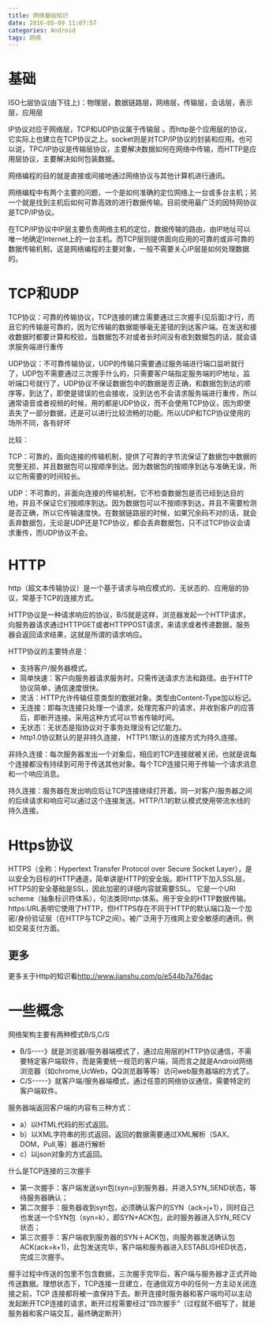 ```yaml
---
title: 网络基础知识
date: 2016-05-09 11:07:57
categories: Android 
tags: 网络
---
```


  
# 基础

ISO七层协议(由下往上)：物理层，数据链路层，网络层，传输层，会话层，表示层，应用层

<!--more-->

IP协议对应于网络层，TCP和UDP协议属于传输层 。而http是个应用层的协议，它实际上也建立在TCP协议之上。socket则是对TCP/IP协议的封装和应用。也可以说，TPC/IP协议是传输层协议，主要解决数据如何在网络中传输，而HTTP是应用层协议，主要解决如何包装数据。

网络编程的目的就是直接或间接地通过网络协议与其他计算机进行通讯。

网络编程中有两个主要的问题，一个是如何准确的定位网络上一台或多台主机；另一个就是找到主机后如何可靠高效的进行数据传输。目前使用最广泛的因特网协议是TCP/IP协议。

在TCP/IP协议中IP层主要负责网络主机的定位，数据传输的路由，由IP地址可以唯一地确定Internet上的一台主机。而TCP层则提供面向应用的可靠的或非可靠的数据传输机制，这是网络编程的主要对象，一般不需要关心IP层是如何处理数据的。


# TCP和UDP

TCP协议：可靠的传输协议，TCP连接的建立需要通过三次握手(见后面)才行，而且它的传输是可靠的，因为它传输的数据能够毫无差错的到达客户端。在发送和接收数据时都要计算和校验，当数据包不对或者长时间没有收到数据包的话，就会请求服务端进行重传

UDP协议：不可靠传输协议，UDP的传输只需要通过服务端进行端口监听就行了，UDP包不需要通过三次握手什么的，只需要客户端指定服务端的IP地址，监听端口号就行了，UDP协议不保证数据包中的数据是否正确，和数据包到达的顺序等，到达了，即使是错误的也会接收，没到达也不会请求服务端进行重传，所以通常语音或者视频的时候，用的都是UDP协议，而不会使用TCP协议，因为即使丢失了一部分数据，还是可以进行比较流畅的功能。所以UDP和TCP协议使用的场所不同，各有好坏

比较：

TCP：可靠的，面向连接的传输机制，提供了可靠的字节流保证了数据包中数据的完整无损，并且数据包可以按顺序到达。因为数据包的按顺序到达与准确无误，所以它所需要的时间较长。

UDP：不可靠的，非面向连接的传输机制，它不检查数据包是否已经到达目的地，并且不保证它们按顺序到达。因为数据包可以不按顺序到达，并且不需要检测是否正确，所以它传输速度快。在数据链路层的时候，如果冗余码不对的话，就会丢弃数据包，无论是UDP还是TCP协议，都会丢弃数据包，只不过TCP协议会请求重传，而UDP协议不会。


# HTTP
http（超文本传输协议）是一个基于请求与响应模式的、无状态的、应用层的协议，常基于TCP的连接方式。  

HTTP协议是一种请求响应的协议，B/S就是这样，浏览器发起一个HTTP请求，向服务器请求通过HTTPGET或者HTTPPOST请求，来请求或者传递数据，服务器会返回请求结果，这就是所谓的请求响应。  

HTTP协议的主要特点是：

- 支持客户/服务器模式。
- 简单快速：客户向服务器请求服务时，只需传送请求方法和路径。由于HTTP协议简单，通信速度很快。
- 灵活：HTTP允许传输任意类型的数据对象。类型由Content-Type加以标记。
- 无连接：即每次连接只处理一个请求，处理完客户的请求，并收到客户的应答后，即断开连接。采用这种方式可以节省传输时间。
- 无状态：无状态是指协议对于事务处理没有记忆能力。 
- http1.0协议默认的是非持久连接， HTTP1.1默认的连接方式为持久连接。

非持久连接：每次服务器发出一个对象后，相应的TCP连接就被关闭，也就是说每个连接都没有持续到可用于传送其他对象。每个TCP连接只用于传输一个请求消息和一个响应消息。

持久连接：服务器在发出响应后让TCP连接继续打开着。同一对客户/服务器之间的后续请求和响应可以通过这个连接发送。HTTP/1.1的默认模式使用带流水线的持久连接。


# Https协议

HTTPS（全称：Hypertext Transfer Protocol over Secure Socket Layer），是以安全为目标的HTTP通道，简单讲是HTTP的安全版。即HTTP下加入SSL层，HTTPS的安全基础是SSL，因此加密的详细内容就需要SSL。 它是一个URI scheme（抽象标识符体系），句法类同http:体系。用于安全的HTTP数据传输。https:URL表明它使用了HTTP，但HTTPS存在不同于HTTP的默认端口及一个加密/身份验证层（在HTTP与TCP之间）。被广泛用于万维网上安全敏感的通讯，例如交易支付方面。


## 更多

更多关于Http的知识看<http://www.jianshu.com/p/e544b7a76dac>

# 一些概念

网络架构主要有两种模式B/S,C/S 

- B/S----》就是浏览器/服务器端模式了，通过应用层的HTTP协议通信，不需要特定客户端软件，而是需要统一规范的客户端，简而言之就是Android网络浏览器（如chrome,UcWeb，QQ浏览器等等）访问web服务器端的方式了。
- C/S-----》就客户端/服务器端模式，通过任意的网络协议通信，需要特定的客户端软件。
 

服务器端返回客户端的内容有三种方式：

- a）以HTML代码的形式返回。
- b）以XML字符串的形式返回，返回的数据需要通过XML解析（SAX、DOM，Pull,等）器进行解析
- c）以json对象的方式返回。

什么是TCP连接的三次握手

- 第一次握手：客户端发送syn包(syn=j)到服务器，并进入SYN_SEND状态，等待服务器确认；
- 第二次握手：服务器收到syn包，必须确认客户的SYN（ack=j+1），同时自己也发送一个SYN包（syn=k），即SYN+ACK包，此时服务器进入SYN_RECV状态；
- 第三次握手：客户端收到服务器的SYN＋ACK包，向服务器发送确认包ACK(ack=k+1)，此包发送完毕，客户端和服务器进入ESTABLISHED状态，完成三次握手。


握手过程中传送的包里不包含数据，三次握手完毕后，客户端与服务器才正式开始传送数据。理想状态下，TCP连接一旦建立，在通信双方中的任何一方主动关闭连接之前，TCP 连接都将被一直保持下去。断开连接时服务器和客户端均可以主动发起断开TCP连接的请求，断开过程需要经过“四次握手”（过程就不细写了，就是服务器和客户端交互，最终确定断开）
